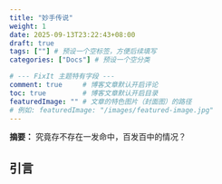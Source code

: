```yaml
---
title: "妙手传说"
weight: 1
date: 2025-09-13T23:22:43+08:00
draft: true
tags: [""] # 预设一个空标签，方便后续填写
categories: ["Docs"] # 预设一个空分类

# --- FixIt 主题特有字段 ---
comment: true     # 博客文章默认开启评论
toc: true         # 博客文章默认开启目录
featuredImage: "" # 文章的特色图片（封面图）的路径
# 例如: featuredImage: "/images/featured-image.jpg"
---
```


**摘要：** 究竟存不存在一发命中，百发百中的情况？

<!--more-->

## 引言

